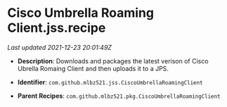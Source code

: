 # Cisco Umbrella Roaming Client.jss.recipe

_Last updated 2021-12-23 20:01:49Z_

- **Description**: Downloads and packages the latest verison of Cisco Ubrella Romaing Client and then uploads it to a JPS.

- **Identifier**: `com.github.mlbz521.jss.CiscoUmbrellaRoamingClient`

- **Parent Recipes**: `com.github.mlbz521.pkg.CiscoUmbrellaRoamingClient`
